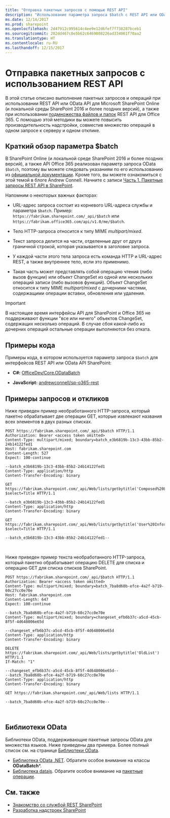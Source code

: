 ```yaml
---
title: "Отправка пакетных запросов с помощью REST API"
description: "Использование параметра запроса $batch с REST API или OData API."
ms.date: 12/14/2017
ms.prod: sharepoint
ms.openlocfilehash: 2d47912c995614c4ee9e12d6fef7f738287bceb1
ms.sourcegitcommit: 202dd467c8e5b62c6469808226ad334061f70aa2
ms.translationtype: HT
ms.contentlocale: ru-RU
ms.lasthandoff: 12/15/2017
---
```

# <a name="make-batch-requests-with-the-rest-apis"></a>Отправка пакетных запросов с использованием REST API

В этой статье описано выполнение пакетных запросов и операций при использовании REST API или OData API для Microsoft SharePoint Online (и локальной среды SharePoint 2016 и более поздних версий), а также при использовании [подмножества файлов и папок](https://msdn.microsoft.com/library) REST API для Office 365. С помощью этой методики вы можете повысить производительность надстройки, совместив множество операций в одном запросе к серверу и одном отклике.
 

## <a name="executive-summary-of-the-batch-option"></a>Краткий обзор параметра $batch

В SharePoint Online (и локальной среде SharePoint 2016 и более поздних версий), а также API Office 365 реализован параметр запроса OData `$batch`, поэтому вы можете следовать указаниям по его использованию из [официальной документации](http://www.odata.org/documentation/odata-version-3-0/batch-processing). Кроме того, вы можете ознакомиться с этой темой в блоге Andrew Connell. Начните с записи [Часть 1. Пакетные запросы REST API в SharePoint](http://www.andrewconnell.com/blog/part-1-sharepoint-rest-api-batching-understanding-batching-requests). 

Напомним о некоторых важных факторах:

- URL-адрес запроса состоит из корневого URL-адреса службы и параметра `$batch`. Пример: `https://fabrikam.sharepoint.com/_api/$batch` или `https://fabrikam.office365.com/api/v1.0/me/$batch`.

- Тело HTTP-запроса относится к типу MIME *multipart/mixed*.

- Текст запроса делится на части, отделенные друг от друга граничной строкой, которая указывается в заголовке запроса.

- У каждой части этого тела запроса есть команда HTTP и URL-адрес REST, а также внутреннее тело, если это применимо.

- Такая часть может представлять собой операцию чтения (либо вызов функции) или объект ChangeSet из одной или нескольких операций записи (либо вызовов функций). Объект ChangeSet относится к типу MIME *multipart/mixed* с дочерними частями, содержащими операции вставки, обновления или удаления.
    
> [!IMPORTANT] 
> В настоящее время интерфейсы API для SharePoint и Office 365 не поддерживают функции "все или ничего" объектов ChangeSet, содержащих несколько операций. В случае сбоя какой-либо из дочерних операций остальные операции выполняются без отката.

## <a name="code-samples"></a>Примеры кода

Примеры кода, в котором используется параметр запроса `$batch` для интерфейсов REST API или OData API SharePoint:

- **C#:** [OfficeDev/Core.ODataBatch](https://github.com/OfficeDev/PnP/tree/master/Samples/Core.ODataBatch)

- **JavaScript:** [andrewconnell/sp-o365-rest](https://github.com/andrewconnell/sp-o365-rest/blob/master/SpRestBatchSample/Scripts/App.js)
   
## <a name="example-requests-and-responses"></a>Примеры запросов и откликов

Ниже приведен пример необработанного HTTP-запроса, который пакетно обрабатывает две операции GET, которые извлекают названия всех элементов в двух разных списках.

```
POST https://fabrikam.sharepoint.com/_api/$batch HTTP/1.1
Authorization: Bearer <access token omitted>
Content-Type: multipart/mixed; boundary=batch_e3b6819b-13c3-43bb-85b2-24b14122fed1
Host: fabrikam.sharepoint.com
Content-Length: 527
Expect: 100-continue

--batch_e3b6819b-13c3-43bb-85b2-24b14122fed1
Content-Type: application/http
Content-Transfer-Encoding: binary

GET https://fabrikam.sharepoint.com/_api/Web/lists/getbytitle('Composed%20Looks')/items?$select=Title HTTP/1.1

--batch_e3b6819b-13c3-43bb-85b2-24b14122fed1
Content-Type: application/http
Content-Transfer-Encoding: binary

GET https://fabrikam.sharepoint.com/_api/Web/lists/getbytitle('User%20Information%20List')/items?$select=Title HTTP/1.1

--batch_e3b6819b-13c3-43bb-85b2-24b14122fed1--

```

<br/>

Ниже приведен пример текста необработанного HTTP-запроса, который пакетно обрабатывает операцию DELETE для списка и операцию GET для списка списков SharePoint.

```
POST https://fabrikam.sharepoint.com/_api/$batch HTTP/1.1
Authorization: Bearer <access token omitted>
Content-Type: multipart/mixed; boundary=batch_7ba8d60b-efce-4a2f-b719-60c27cc0e70e
Host: fabrikam.sharepoint.com
Content-Length: 647
Expect: 100-continue

--batch_7ba8d60b-efce-4a2f-b719-60c27cc0e70e
Content-Type: multipart/mixed; boundary=changeset_efb6b37c-a5cd-45cb-8f5f-4d648006e65d

--changeset_efb6b37c-a5cd-45cb-8f5f-4d648006e65d
Content-Type: application/http
Content-Transfer-Encoding: binary

DELETE https://fabrikam.sharepoint.com/_api/Web/lists/getbytitle('OldList') HTTP/1.1
If-Match: "1"

--changeset_efb6b37c-a5cd-45cb-8f5f-4d648006e65d--
--batch_7ba8d60b-efce-4a2f-b719-60c27cc0e70e
Content-Type: application/http
Content-Transfer-Encoding: binary

GET https://fabrikam.sharepoint.com/_api/Web/lists HTTP/1.1

--batch_7ba8d60b-efce-4a2f-b719-60c27cc0e70e--
```

<br/>

## <a name="odata-libraries"></a>Библиотеки OData

Библиотеки OData, поддерживающие пакетные запросы OData для множества языков. Ниже приведены два примера. Более полный список см. на странице [Библиотеки OData](http://www.odata.org/libraries/).

- [Библиотека OData .NET](http://msdn.microsoft.com/ru-RU/office/microsoft.data.odata%28v=vs.90%29). Обратите особое внимание на классы **ODataBatch***.
- [Библиотека datajs](http://datajs.codeplex.com/documentation). Обратите особое внимание на [пакетные операции](http://datajs.codeplex.com/wikipage?title=datajs%20OData%20API&amp;referringTitle=Documentation#Batch).

## <a name="see-also"></a>См. также

- [Знакомство со службой REST SharePoint](get-to-know-the-sharepoint-rest-service.md)
- [Разработка надстроек SharePoint](develop-sharepoint-add-ins.md)

 

